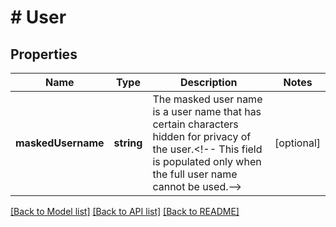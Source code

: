 # # User

## Properties

Name | Type | Description | Notes
------------ | ------------- | ------------- | -------------
**maskedUsername** | **string** | The masked user name is a user name that has certain characters hidden for privacy of the user.&lt;!-- This field is populated only when the full user name cannot be used.--&gt; | [optional]

[[Back to Model list]](../../README.md#models) [[Back to API list]](../../README.md#endpoints) [[Back to README]](../../README.md)
